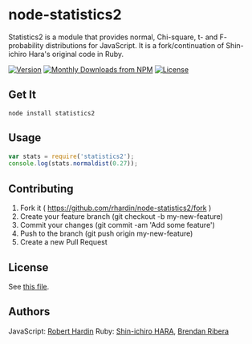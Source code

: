 # node-statistics2
Statistics2 is a module that provides normal, Chi-square, t- and F- probability distributions for JavaScript. It is a fork/continuation of Shin-ichiro Hara's original code in Ruby.

[![Version](https://img.shields.io/npm/v/statistics2)](https://www.npmjs.com/package/statistics2)
[![Monthly Downloads from NPM](https://img.shields.io/npm/dm/statistics2)](https://www.npmjs.com/package/statistics2)
[![License](https://img.shields.io/npm/l/statistics2.svg)](https://github.com/rhardin/node-statistics2/blob/master/package.json)

## Get It
`node install statistics2`

## Usage
```javascript
var stats = require('statistics2');
console.log(stats.normaldist(0.27));
```

## Contributing
1. Fork it ( https://github.com/rhardin/node-statistics2/fork )
1. Create your feature branch (git checkout -b my-new-feature)
1. Commit your changes (git commit -am 'Add some feature')
1. Push to the branch (git push origin my-new-feature)
1. Create a new Pull Request

## License
See [this file](//github.com/rhardin/node-statistics2/blob/master/LICENSE).

## Authors
JavaScript: [Robert Hardin](rob@roberthardin.net)
Ruby: [Shin-ichiro HARA](sinara@blade.nagaokaut.ac.jp), [Brendan Ribera](brendan.ribera@gmail.com)
